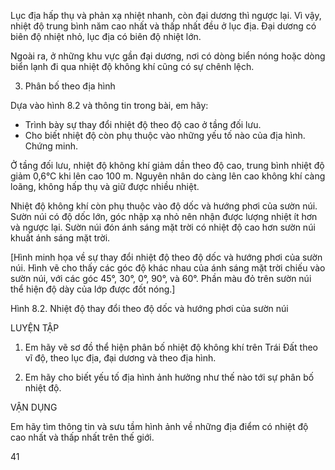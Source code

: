 Lục địa hấp thụ và phản xạ nhiệt nhanh, còn đại dương thì ngược lại. Vì vậy, nhiệt độ trung bình năm cao nhất và thấp nhất đều ở lục địa. Đại dương có biên độ nhiệt nhỏ, lục địa có biên độ nhiệt lớn.

Ngoài ra, ở những khu vực gần đại dương, nơi có dòng biển nóng hoặc dòng biển lạnh đi qua nhiệt độ không khí cũng có sự chênh lệch.

3. Phân bố theo địa hình

Dựa vào hình 8.2 và thông tin trong bài, em hãy:
- Trình bày sự thay đổi nhiệt độ theo độ cao ở tầng đối lưu.
- Cho biết nhiệt độ còn phụ thuộc vào những yếu tố nào của địa hình. Chứng minh.

Ở tầng đối lưu, nhiệt độ không khí giảm dần theo độ cao, trung bình nhiệt độ giảm 0,6°C khi lên cao 100 m. Nguyên nhân do càng lên cao không khí càng loãng, không hấp thụ và giữ được nhiều nhiệt.

Nhiệt độ không khí còn phụ thuộc vào độ dốc và hướng phơi của sườn núi. Sườn núi có độ dốc lớn, góc nhập xạ nhỏ nên nhận được lượng nhiệt ít hơn và ngược lại. Sườn núi đón ánh sáng mặt trời có nhiệt độ cao hơn sườn núi khuất ánh sáng mặt trời.

[Hình minh họa về sự thay đổi nhiệt độ theo độ dốc và hướng phơi của sườn núi. Hình vẽ cho thấy các góc độ khác nhau của ánh sáng mặt trời chiếu vào sườn núi, với các góc 45°, 30°, 0°, 90°, và 60°. Phần màu đỏ trên sườn núi thể hiện độ dày của lớp được đốt nóng.]

Hình 8.2. Nhiệt độ thay đổi theo độ dốc và hướng phơi của sườn núi

LUYỆN TẬP

1. Em hãy vẽ sơ đồ thể hiện phân bố nhiệt độ không khí trên Trái Đất theo vĩ độ, theo lục địa, đại dương và theo địa hình.

2. Em hãy cho biết yếu tố địa hình ảnh hưởng như thế nào tới sự phân bố nhiệt độ.

VẬN DỤNG

Em hãy tìm thông tin và sưu tầm hình ảnh về những địa điểm có nhiệt độ cao nhất và thấp nhất trên thế giới.

41